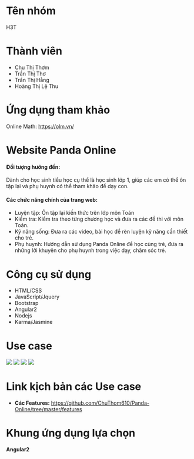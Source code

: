 Tên nhóm
========
H3T

Thành viên
==========
* Chu Thị Thơm
* Trần Thị Thơ
* Trần Thị Hằng
* Hoàng Thị Lệ Thu

Ứng dụng tham khảo
==================
Online Math: https://olm.vn/

Website Panda Online
====================
#### **Đối tượng hướng đến**:
  Dành cho học sinh tiểu học cụ thể là học sinh lớp 1, giúp các em có thể ôn tập lại và phụ huynh có thể tham khảo để dạy con.

#### **Các chức năng chính của trang web**:
* Luyện tập: Ôn tập lại kiến thức trên lớp môn Toán
* Kiểm tra: Kiểm tra theo từng chương học và đưa ra các đề thi với môn Toán.
* Kỹ năng sống: Đưa ra các video, bài học để rèn luyện kỹ năng cần thiết cho trẻ.
* Phụ huynh: Hướng dẫn sử dụng Panda Online để học cùng trẻ, đưa ra những lời khuyên cho phụ huynh trong việc dạy, chăm sóc trẻ.

Công cụ sử dụng
===============
* HTML/CSS
* JavaScript/Jquery
* Bootstrap
* Angular2
* Nodejs
* Karma/Jasmine

Use case
========
<img src="http://i.imgur.com/m4gOnMH.jpg">
<img src="http://i.imgur.com/Vuj6ddr.jpg">
<img src="http://i.imgur.com/lY0vEso.jpg">
<img src="http://i.imgur.com/SkQ9xGp.jpg">

Link kịch bản các Use case
==========================
* **Các Features:** https://github.com/ChuThom610/Panda-Online/tree/master/features

Khung ứng dụng lựa chọn
=======================
**Angular2**
